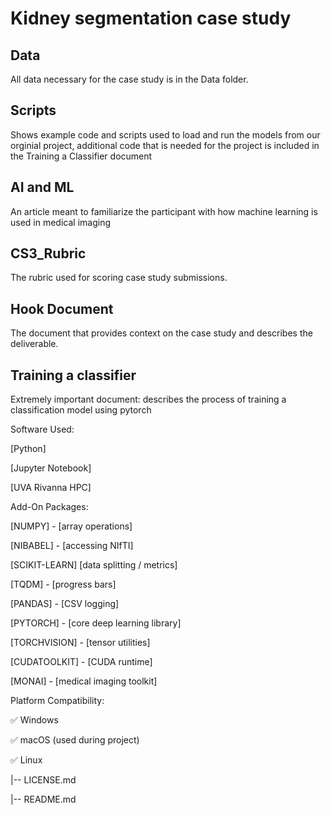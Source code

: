 # Kidney segmentation case study

## Data
All data necessary for the case study is in the Data folder.

## Scripts
Shows example code and scripts used to load and run the models from our orginial project, additional code that is needed for the project is included in the Training a Classifier document

## AI and ML
An article meant to familiarize the participant with how machine learning is used in medical imaging

## CS3_Rubric
The rubric used for scoring case study submissions.

## Hook Document
The document that provides context on the case study and describes the deliverable.

## Training a classifier
Extremely important document: describes the process of training a classification model using pytorch

Software Used:

[Python]

[Jupyter Notebook]

[UVA Rivanna HPC]


Add-On Packages:

[NUMPY] - [array operations]

[NIBABEL] - [accessing NIfTI]

[SCIKIT-LEARN] [data splitting / metrics]

[TQDM] - [progress bars]

[PANDAS] - [CSV logging]

[PYTORCH] - [core deep learning library]

[TORCHVISION] - [tensor utilities]

[CUDATOOLKIT] - [CUDA runtime]

[MONAI] - [medical imaging toolkit]


Platform Compatibility:

✅ Windows

✅ macOS (used during project)

✅ Linux






|-- LICENSE.md

|-- README.md

## 
